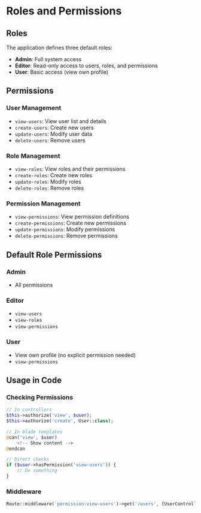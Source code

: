 # Roles and Permissions

## Roles

The application defines three default roles:

- **Admin**: Full system access
- **Editor**: Read-only access to users, roles, and permissions
- **User**: Basic access (view own profile)

## Permissions

### User Management
- `view-users`: View user list and details
- `create-users`: Create new users
- `update-users`: Modify user data
- `delete-users`: Remove users

### Role Management
- `view-roles`: View roles and their permissions
- `create-roles`: Create new roles
- `update-roles`: Modify roles
- `delete-roles`: Remove roles

### Permission Management
- `view-permissions`: View permission definitions
- `create-permissions`: Create new permissions
- `update-permissions`: Modify permissions
- `delete-permissions`: Remove permissions

## Default Role Permissions

### Admin
- All permissions

### Editor
- `view-users`
- `view-roles`
- `view-permissions`

### User
- View own profile (no explicit permission needed)
- `view-permissions`

## Usage in Code

### Checking Permissions
```php
// In controllers
$this->authorize('view', $user);
$this->authorize('create', User::class);

// In blade templates
@can('view', $user)
    <!-- Show content -->
@endcan

// Direct checks
if ($user->hasPermission('view-users')) {
    // Do something
}
```

### Middleware
```php
Route::middleware('permission:view-users')->get('/users', [UserController::class, 'index']);
```